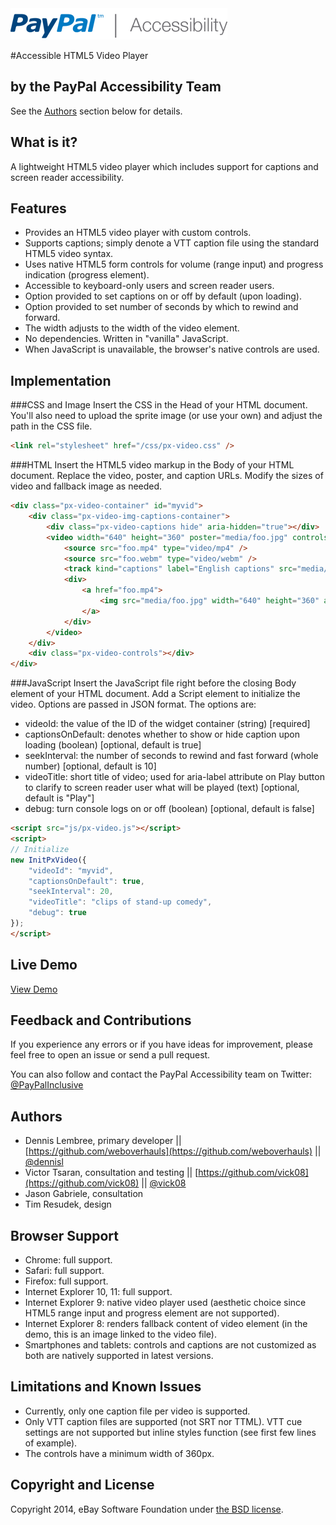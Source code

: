 <img src="images/logo_347x50_PPa11y.png" width="347" height="50" alt="PayPal accessibility logo" />

#Accessible HTML5 Video Player

## by the PayPal Accessibility Team
See the [Authors](#authors) section below for details.

## What is it?
A lightweight HTML5 video player which includes support for captions and screen reader accessibility.

## Features
- Provides an HTML5 video player with custom controls.
- Supports captions; simply denote a VTT caption file using the standard HTML5 video syntax.
- Uses native HTML5 form controls for volume (range input) and progress indication (progress element).
- Accessible to keyboard-only users and screen reader users.
- Option provided to set captions on or off by default (upon loading).
- Option provided to set number of seconds by which to rewind and forward.
- The width adjusts to the width of the video element.
- No dependencies. Written in "vanilla" JavaScript.
- When JavaScript is unavailable, the browser's native controls are used.

## Implementation

###CSS and Image
Insert the CSS in the Head of your HTML document. You'll also need to upload the sprite image (or use your own) and adjust the path in the CSS file.

```html
<link rel="stylesheet" href="/css/px-video.css" />
```

###HTML
Insert the HTML5 video markup in the Body of your HTML document. Replace the video, poster, and caption URLs. Modify the sizes of video and fallback image as needed.
```html
<div class="px-video-container" id="myvid">
	<div class="px-video-img-captions-container">
		<div class="px-video-captions hide" aria-hidden="true"></div>
		<video width="640" height="360" poster="media/foo.jpg" controls>
			<source src="foo.mp4" type="video/mp4" />
			<source src="foo.webm" type="video/webm" />
			<track kind="captions" label="English captions" src="media/foo.vtt" srclang="en" default />
			<div>
				<a href="foo.mp4">
					<img src="media/foo.jpg" width="640" height="360" alt="download video" />
				</a>
			</div>
		</video>
	</div>
	<div class="px-video-controls"></div>
</div>
```

###JavaScript
Insert the JavaScript file right before the closing Body element of your HTML document. Add a Script element to initialize the video. Options are passed in JSON format. The options are:

- videoId: the value of the ID of the widget container (string) [required]
- captionsOnDefault: denotes whether to show or hide caption upon loading (boolean) [optional, default is true]
- seekInterval: the number of seconds to rewind and fast forward (whole number) [optional, default is 10]
- videoTitle: short title of video; used for aria-label attribute on Play button to clarify to screen reader user what will be played (text) [optional, default is "Play"]
- debug: turn console logs on or off (boolean) [optional, default is false]

```html
<script src="js/px-video.js"></script>
<script>
// Initialize
new InitPxVideo({
	"videoId": "myvid",
	"captionsOnDefault": true,
	"seekInterval": 20,
	"videoTitle": "clips of stand-up comedy",
	"debug": true
});
</script>
```

## Live Demo
[View Demo](https://github.paypal.com/pages/dlembree/accessible-html5-video-player/)

## Feedback and Contributions
If you experience any errors or if you have ideas for improvement, please feel free to open an issue or send a pull request.

You can also follow and contact the PayPal Accessibility team on Twitter: [@PayPalInclusive](https://twitter.com/paypalinclusive)

## Authors
- Dennis Lembree, primary developer || [https://github.com/weboverhauls](https://github.com/weboverhauls) || [@dennisl](https://twitter.com/dennisl)
- Victor Tsaran, consultation and testing || [https://github.com/vick08](https://github.com/vick08) || [@vick08](https://twitter.com/vick08)
- Jason Gabriele, consultation
- Tim Resudek, design

## Browser Support
- Chrome: full support.
- Safari: full support.
- Firefox: full support.
- Internet Explorer 10, 11: full support.
- Internet Explorer 9: native video player used (aesthetic choice since HTML5 range input and progress element are not supported).
- Internet Explorer 8: renders fallback content of video element (in the demo, this is an image linked to the video file).
- Smartphones and tablets: controls and captions are not customized as both are natively supported in latest versions.

## Limitations and Known Issues
- Currently, only one caption file per video is supported.
- Only VTT caption files are supported (not SRT nor TTML). VTT cue settings are not supported but inline styles function (see first few lines of example).
- The controls have a minimum width of 360px.

## Copyright and License

Copyright 2014, eBay Software Foundation under [the BSD license](LICENSE.md).

